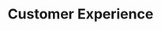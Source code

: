 ---
# This topic lives at
# https://digital.gov/topics/cx

slug: "customer-experience"

# Topic Title
title: "Customer Experience"

# description — keep it short and clear
summary: ""


# Weight
weight: 2

# For more information on managing topics,
# see https://github.com/GSA/digitalgov.gov/wiki
---